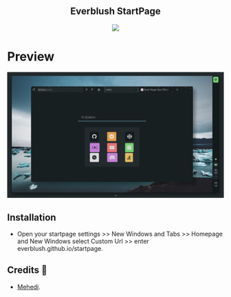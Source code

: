 <h2 align="center">Everblush StartPage</h2>

<p align="center"> 
<img src="https://img.shields.io/static/v1?label=license&message=MIT&color=8ccf7e&labelColor=22292b&style=for-the-badge">
</p>

# Preview 
<p align="center"> 
<img src="./asset/startpage.png" alt="startpage preview"> 
</p>

## Installation
- Open your startpage settings >> New Windows and Tabs >> Homepage and New Windows select Custom Url >> enter everblush.github.io/startpage.  

## Credits 💝
- [Mehedi](https://github.com/mehedirm6244).

